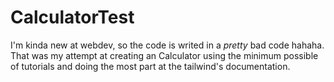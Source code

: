 # CalculatorTest
I'm kinda new at webdev, so the code is writed in a *pretty* bad code hahaha.
That was my attempt at creating an Calculator using the minimum possible of tutorials and doing the most part at the tailwind's documentation.

